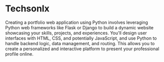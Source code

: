# Techsonlx
Creating a portfolio web application using Python involves leveraging Python web frameworks like Flask or Django to build a dynamic website showcasing your skills, projects, and experiences. You'll design user interfaces with HTML, CSS, and potentially JavaScript, and use Python to handle backend logic, data management, and routing. This allows you to create a personalized and interactive platform to present your professional profile online.
